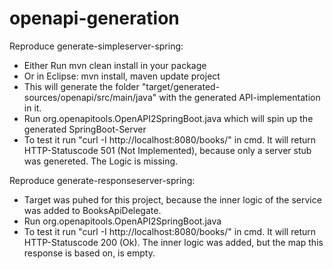 # openapi-generation

Reproduce generate-simpleserver-spring:
  - Either Run mvn clean install in your package
  - Or in Eclipse: mvn install, maven update project
  - This will generate the folder "target/generated-sources/openapi/src/main/java" with the generated API-implementation in it.
  - Run org.openapitools.OpenAPI2SpringBoot.java which will spin up the generated SpringBoot-Server
  - To test it run "curl -I http://localhost:8080/books/" in cmd. It will return HTTP-Statuscode 501 (Not Implemented), because only a server stub was genereted. The Logic is missing.

Reproduce generate-responseserver-spring:
  - Target was puhed for this project, because the inner logic of the service was added to BooksApiDelegate.
  - Run org.openapitools.OpenAPI2SpringBoot.java
  - To test it run "curl -I http://localhost:8080/books/" in cmd. It will return HTTP-Statuscode 200 (Ok). The inner logic was added, but the map this response is based on, is empty.
